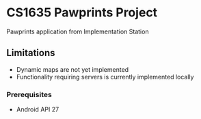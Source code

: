 # CS1635 Pawprints Project

Pawprints application from Implementation Station

## Limitations

- Dynamic maps are not yet implemented
- Functionality requiring servers is currently implemented locally

### Prerequisites

- Android API 27
